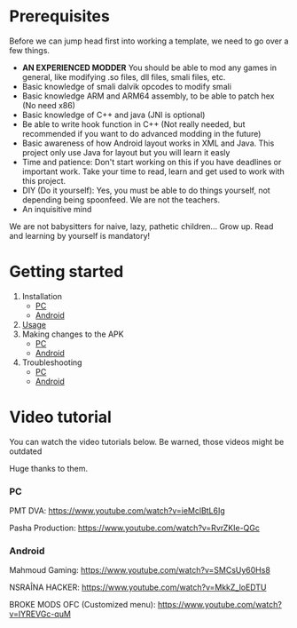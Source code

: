 # Prerequisites
Before we can jump head first into working a template, we need to go over a few things.

* **AN EXPERIENCED MODDER** You should be able to mod any games in general, like modifying .so files, dll files, smali files, etc.
* Basic knowledge of smali dalvik opcodes to modify smali
* Basic knowledge ARM and ARM64 assembly, to be able to patch hex (No need x86)
* Basic knowledge of C++ and java (JNI is optional)
* Be able to write hook function in C++ (Not really needed, but recommended if you want to do advanced modding in the future)
* Basic awareness of how Android layout works in XML and Java. This project only use Java for layout but you will learn it easly
* Time and patience: Don't start working on this if you have deadlines or important work. Take your time to read, learn and get used to work with this project.
* DIY (Do it yourself): Yes, you must be able to do things yourself, not depending being spoonfeed. We are not the teachers.
* An inquisitive mind

We are not babysitters for naive, lazy, pathetic children... Grow up. Read and learning by yourself is mandatory!

# Getting started

1. Installation
    * [PC](Installation-(PC))
    * [Android](Installation-(Android))
2. [Usage](Usage)
3. Making changes to the APK
    * [PC](Making-changes-to-the-APK-(PC))
    * [Android](Making-changes-to-the-APK-(Android))
4. Troubleshooting
    * [PC](Troubleshooting-(PC))
    * [Android](Troubleshooting-(Android))

# Video tutorial

You can watch the video tutorials below. Be warned, those videos might be outdated

Huge thanks to them.

### PC

PMT DVA: https://www.youtube.com/watch?v=ieMclBtL6Ig

Pasha Production: https://www.youtube.com/watch?v=RvrZKIe-QGc

### Android
Mahmoud Gaming: https://www.youtube.com/watch?v=SMCsUy60Hs8

NSRAÎNA HACKER: https://www.youtube.com/watch?v=MkkZ_loEDTU

BROKE MODS OFC (Customized menu): https://www.youtube.com/watch?v=IYREVGc-quM
	
